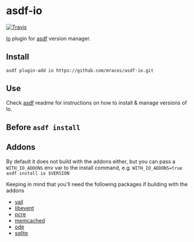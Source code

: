 # asdf-io

[![Travis](https://img.shields.io/travis/mracos/asdf-io.svg?style=flat-square)](https://travis-ci.org/mracos/asdf-io)

[Io](http://iolanguage.org/) plugin for [asdf](https://github.com/asdf-vm/asdf) version manager.

## Install

```
asdf plugin-add io https://github.com/mracos/asdf-io.git
```

## Use

Check [asdf](https://github.com/asdf-vm/asdf) readme for instructions on how to install & manage versions of Io.

## Before `asdf install`


## Addons
By default it does not build with the addons either, but you can pass a `WITH_IO_ADDONS` env var to the install command, e.g.
`WITH_IO_ADDONS=true asdf install io $VERSION`

Keeping in mind that you'll need the following packages if building with the addons
- [yajl](https://github.com/lloyd/yajl)
- [libevent](http://libevent.org/)
- [pcre](http://www.pcre.org/)
- [memcached](https://memcached.org/)
- [ode](http://www.ode.org/)
- [sqlite](http://www.sqlite.org/)

